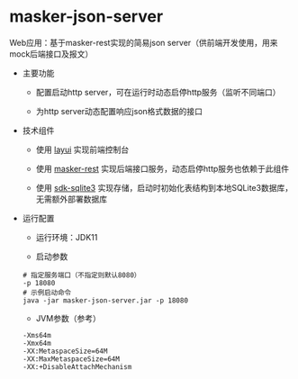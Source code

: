 # masker-json-server
Web应用：基于masker-rest实现的简易json server（供前端开发使用，用来mock后端接口及报文）

- 主要功能

   - 配置启动http server，可在运行时动态启停http服务（监听不同端口）

   - 为http server动态配置响应json格式数据的接口

- 技术组件

   - 使用 [layui][0] 实现前端控制台

   - 使用 [masker-rest][1] 实现后端接口服务，动态启停http服务也依赖于此组件

   - 使用 [sdk-sqlite3][2] 实现存储，启动时初始化表结构到本地SQLite3数据库，无需额外部署数据库

- 运行配置

   - 运行环境：JDK11

   - 启动参数

   ```text
   # 指定服务端口（不指定则默认8080）
   -p 18080
   # 示例启动命令
   java -jar masker-json-server.jar -p 18080
   ```

   - JVM参数（参考）

   ```text
   -Xms64m
   -Xmx64m
   -XX:MetaspaceSize=64M
   -XX:MaxMetaspaceSize=64M
   -XX:+DisableAttachMechanism
   ```

[0]: https://layui.dev
[1]: https://github.com/jiashunx/masker-rest
[2]: https://github.com/jiashunx/sdk-sqlite3
